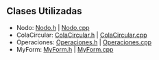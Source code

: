 ## Clases Utilizadas
- Nodo: [Nodo.h](https://github.com/JoseAndresHV-UPSA/estructura-datos-si210/blob/master/COLAS_CIRCULARES/Nodo.h) | [Nodo.cpp](https://github.com/JoseAndresHV-UPSA/estructura-datos-si210/blob/master/COLAS_CIRCULARES/Nodo.cpp)
- ColaCircular: [ColaCircular.h](https://github.com/JoseAndresHV-UPSA/estructura-datos-si210/blob/master/COLAS_CIRCULARES/ColaCircular.h) | [ColaCircular.cpp](https://github.com/JoseAndresHV-UPSA/estructura-datos-si210/blob/master/COLAS_CIRCULARES/ColaCircular.cpp)
- Operaciones: [Operaciones.h](https://github.com/JoseAndresHV-UPSA/estructura-datos-si210/blob/master/COLAS_CIRCULARES/Operaciones.h) | [Operaciones.cpp](https://github.com/JoseAndresHV-UPSA/estructura-datos-si210/blob/master/COLAS_CIRCULARES/Operaciones.cpp)
- MyForm: [MyForm.h](https://github.com/JoseAndresHV-UPSA/estructura-datos-si210/blob/master/COLAS_CIRCULARES/MyForm.h) | [MyForm.cpp](https://github.com/JoseAndresHV-UPSA/estructura-datos-si210/blob/master/COLAS_CIRCULARES/MyForm.cpp)
